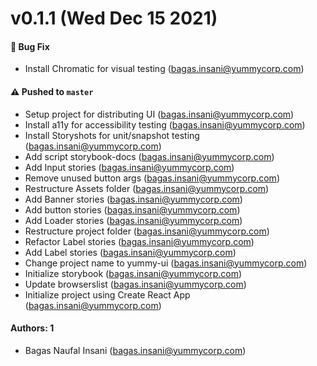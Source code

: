 # v0.1.1 (Wed Dec 15 2021)

#### 🐛 Bug Fix

- Install Chromatic for visual testing (bagas.insani@yummycorp.com)

#### ⚠️ Pushed to `master`

- Setup project for distributing UI (bagas.insani@yummycorp.com)
- Install a11y for accessibility testing (bagas.insani@yummycorp.com)
- Install Storyshots for unit/snapshot testing (bagas.insani@yummycorp.com)
- Add script storybook-docs (bagas.insani@yummycorp.com)
- Add Input stories (bagas.insani@yummycorp.com)
- Remove unused button args (bagas.insani@yummycorp.com)
- Restructure Assets folder (bagas.insani@yummycorp.com)
- Add Banner stories (bagas.insani@yummycorp.com)
- Add button stories (bagas.insani@yummycorp.com)
- Add Loader stories (bagas.insani@yummycorp.com)
- Restructure project folder (bagas.insani@yummycorp.com)
- Refactor Label stories (bagas.insani@yummycorp.com)
- Add Label stories (bagas.insani@yummycorp.com)
- Change project name to yummy-ui (bagas.insani@yummycorp.com)
- Initialize storybook (bagas.insani@yummycorp.com)
- Update browserslist (bagas.insani@yummycorp.com)
- Initialize project using Create React App (bagas.insani@yummycorp.com)

#### Authors: 1

- Bagas Naufal Insani (bagas.insani@yummycorp.com)
